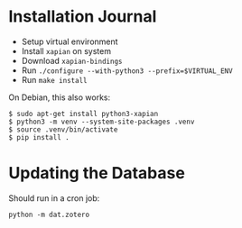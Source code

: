 # Installation Journal

- Setup virtual environment
- Install `xapian` on system
- Download `xapian-bindings`
- Run `./configure --with-python3 --prefix=$VIRTUAL_ENV`
- Run `make install`

On Debian, this also works:

```console
$ sudo apt-get install python3-xapian
$ python3 -m venv --system-site-packages .venv
$ source .venv/bin/activate
$ pip install .
```

# Updating the Database

Should run in a cron job:

    python -m dat.zotero

